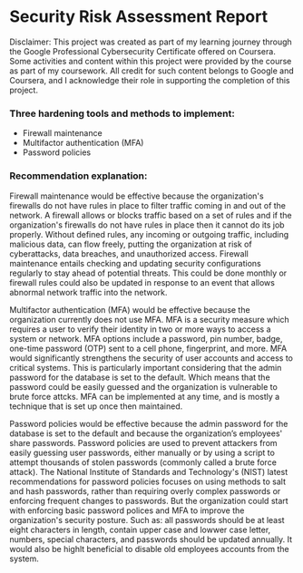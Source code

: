 # Security Risk Assessment Report

Disclaimer: This project was created as part of my learning journey through the Google Professional Cybersecurity Certificate offered on Coursera. Some activities and content within this project were provided by the course as part of my coursework. All credit for such content belongs to Google and Coursera, and I acknowledge their role in supporting the completion of this project.

### Three hardening tools and methods to implement:
- Firewall maintenance
- Multifactor authentication (MFA)
- Password policies

### Recommendation explanation:

Firewall maintenance would be effective because the organization's firewalls do not have rules in place to filter traffic coming in and out of the network.
A firewall allows or blocks traffic based on a set of rules and if the organization's firewalls do not have rules in place then it cannot do its job properly.
Without defined rules, any incoming or outgoing traffic, including malicious data, can flow freely, putting the organization at risk of cyberattacks, data breaches, 
and unauthorized access. 
Firewall maintenance entails checking and updating security configurations regularly to stay ahead of potential threats. This could be done monthly or firewall rules 
could also be updated in response to an event that allows abnormal network traffic into the network.

Multifactor authentication (MFA) would be effective because the organization currently does not use MFA. 
MFA is a security measure which requires a user to verify their identity in two or more ways to access a system or network. MFA options include a password, 
pin number, badge, one-time password (OTP) sent to a cell phone, fingerprint, and more. 
MFA would significantly strengthens the security of user accounts and access to critical systems. This is particularly important considering that the admin 
password for the database is set to the default. Which means that the password could be easily guessed and the organization is vulnerable to brute force attcks.
MFA can be implemented at any time, and is mostly a technique that is set up once then maintained.

Password policies would be effective because the admin password for the database is set to the default and because the organization’s employees' share passwords.
Password policies are used to prevent attackers from easily guessing user passwords, either manually or by using a script to attempt thousands of stolen passwords 
(commonly called a brute force attack).
The National Institute of Standards and Technology's (NIST) latest recommendations for password policies focuses on using methods to salt and hash passwords, 
rather than requiring overly complex passwords or enforcing frequent changes to passwords. But the organization could start with enforcing basic password polices
and MFA to improve the organization's security posture. Such as: all passwords should be at least eight characters in length, contain upper case and lowwer case letter,
numbers, special characters, and passwords should be updated annually. It would also be highlt beneficial to disable old employees accounts from the system. 
